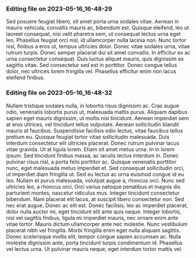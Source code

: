 

### Editing file on 2023-05-16_16-48-29

Sed posuere feugiat libero, sit amet porta urna sodales vitae. Aenean in mauris vehicula, convallis mauris ac, bibendum est. Quisque eleifend, leo ut laoreet consequat, nisi velit pharetra sem, ut consequat lectus urna eget leo. Phasellus feugiat orci nisl, id ullamcorper nulla lacinia non. Nunc tortor nisl, finibus a eros ut, tempus ultricies dolor. Donec vitae sodales urna, vitae rutrum turpis. Donec semper placerat dui sit amet convallis. In efficitur ex ac urna consectetur consequat. Duis luctus aliquet mauris, quis dignissim ex sagittis vitae. Sed consectetur sed est in porttitor. Donec congue tellus dolor, nec ultrices lorem fringilla vel. Phasellus efficitur enim non lacus eleifend finibus.




### Editing file on 2023-05-16_16-48-32

Nullam tristique sodales nulla, in lobortis risus dignissim ac. Cras augue odio, venenatis lobortis purus ut, malesuada mattis purus. Aliquam dapibus sapien eget mauris dignissim, ut mollis nisi tincidunt. Aenean imperdiet sem at eros ultrices, vel tincidunt tellus vulputate. Aenean sollicitudin blandit mauris at faucibus. Suspendisse facilisis odio lectus, vitae faucibus tellus pretium eu. Quisque feugiat tortor vitae sollicitudin malesuada. Duis interdum consectetur elit ultricies placerat. Donec rutrum pulvinar lacus vitae gravida.
Ut at ligula lorem. Etiam sit amet metus urna. In in lorem ipsum. Sed tincidunt finibus massa, ac iaculis lectus interdum in. Donec pulvinar risus nisl, a porta felis porttitor ac. Quisque venenatis porttitor nunc, eget malesuada metus imperdiet et. Sed consequat sollicitudin orci, ut imperdiet diam fringilla ut. Sed eu lectus ac urna euismod congue id eu leo. Nullam et purus malesuada, volutpat augue a, rhoncus orci. Nunc sed ultricies leo, a rhoncus orci. Orci varius natoque penatibus et magnis dis parturient montes, nascetur ridiculus mus.
Integer tincidunt consectetur bibendum. Nam placerat elit lacus, at suscipit libero consectetur non. Sed nec erat augue. Donec ac elit est. Donec facilisis, leo ac imperdiet placerat, dolor nulla auctor mi, eget tincidunt elit ante quis neque. Integer lobortis, nisl vel sagittis finibus, ligula mi imperdiet mauris, nec ornare enim ante vitae tortor. Mauris dictum ullamcorper ante nec molestie. Nunc vestibulum placerat nibh vel fringilla. Morbi fringilla enim eget nulla aliquam sagittis. Donec scelerisque mollis elit, tempor congue sapien accumsan ac. Nulla molestie dignissim ante, porta tincidunt turpis condimentum id. Phasellus vel lectus urna. Ut pulvinar mauris neque, eget interdum tortor mattis vel.


